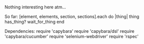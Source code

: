 Nothing interesting here atm...

So far:
[element, elements, section, sections].each do |thing|
  thing
  has_thing?
  wait_for_thing
end

Dependencies:
  require 'capybara'
  require 'capybara/dsl'
  require 'capybara/cucumber'
  require 'selenium-webdriver'
  require 'rspec'

